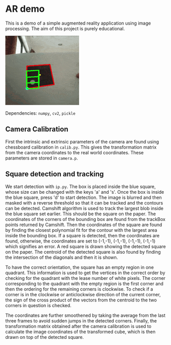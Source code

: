 # AR demo
This is a demo of a simple augmented reality application using image processing. The aim of this project is purely educational. 

![Demo](./resources/ardemo.gif)

Dependencies: `numpy`, `cv2`, `pickle`

## Camera Calibration
First the intrinsic and extrinsic parameters of the camera are found using chessboard calibration in `calib.py`. This gives the transformation matrix from the camera coordinates to the real world coordinates. These parameters are stored in `camera.p`.

## Square detection and tracking
We start detection with `ip.py`. The box is placed inside the blue square, whose size can be changed with the keys 'a' and 's'. Once the box is inside the blue square, press 'd' to start detection. The image is blurred and then masked with a reverse threshold so that it can be tracked and the contours can be detected. Camshift algorithm is used to track the largest blob inside the blue square set earlier. This should be the square on the paper. The coordinates of the corners of the bounding box are found from the trackBox points returned by Camshift. Then the coordinates of the square are found by finding the closest polynomial fit for the contour with the largest area inside the bounding box. If a square is detected, then the coordinates are found, otherwise, the coordinates are set to (-1,-1), (-1,-1), (-1,-1), (-1,-1) which signifies an error. A red square is drawn showing the detected square on the paper. The centroid of the detected square is also found by finding the intersection of the diagonals and then it is shown.

To have the correct orientation, the square has an empty region in one quadrant. This information is used to get the vertices in the correct order by checking for the quadrant with the lease number of white pixels. The corner corresponding to the quadrant with the empty region is the first corner and then the ordering for the remaining corners is clockwise. To check if a corner is in the clockwise or anticlockwise direction of the current corner, the sign of the cross product of the vectors from the centroid to the two corners in question is checked.

The coordinates are further smoothened by taking the average from the last three frames to avoid sudden jumps in the detected corners. Finally, the transformation matrix obtained after the camera calibration is used to calculate the image coordinates of the transformed cube, which is then drawn on top of the detected square.
